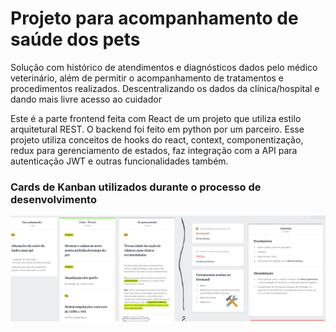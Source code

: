 # Projeto para acompanhamento de saúde dos pets
Solução com histórico de atendimentos e diagnósticos dados pelo médico veterinário, além de permitir o acompanhamento de tratamentos e procedimentos realizados. Descentralizando os dados da clínica/hospital e dando mais livre acesso ao cuidador

Este é a parte frontend feita com React de um projeto que utiliza estilo arquitetural REST. O backend foi feito em python por um parceiro.
Esse projeto utiliza conceitos de hooks do react, context, componentização, redux para gerenciamento de estados, faz integração com a API para autenticação JWT e outras funcionalidades também.

### Cards de Kanban utilizados durante o processo de desenvolvimento
![Boards com tarefas e insights](front.jpg)
